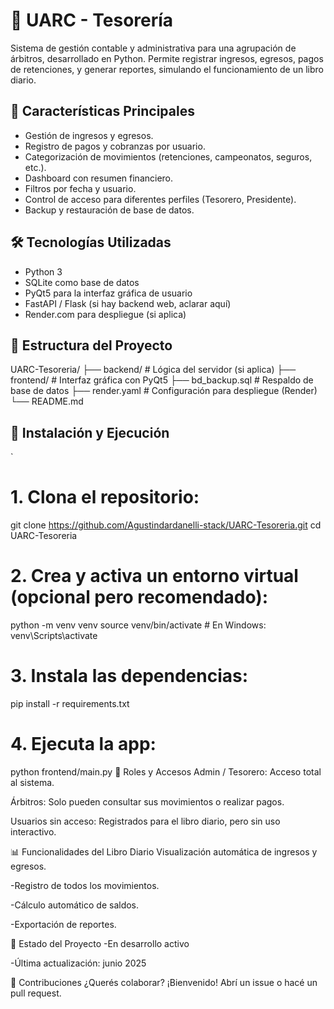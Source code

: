# 🧾 UARC - Tesorería

Sistema de gestión contable y administrativa para una agrupación de árbitros, desarrollado en Python. Permite registrar ingresos, egresos, pagos de retenciones, y generar reportes, simulando el funcionamiento de un libro diario.

## 📌 Características Principales

- Gestión de ingresos y egresos.
- Registro de pagos y cobranzas por usuario.
- Categorización de movimientos (retenciones, campeonatos, seguros, etc.).
- Dashboard con resumen financiero.
- Filtros por fecha y usuario.
- Control de acceso para diferentes perfiles (Tesorero, Presidente).
- Backup y restauración de base de datos.

## 🛠️ Tecnologías Utilizadas

- Python 3
- SQLite como base de datos
- PyQt5 para la interfaz gráfica de usuario
- FastAPI / Flask (si hay backend web, aclarar aquí)
- Render.com para despliegue (si aplica)

## 📂 Estructura del Proyecto

UARC-Tesoreria/
├── backend/ # Lógica del servidor (si aplica)
├── frontend/ # Interfaz gráfica con PyQt5
├── bd_backup.sql # Respaldo de base de datos
├── render.yaml # Configuración para despliegue (Render)
└── README.md



## 🚀 Instalación y Ejecución

`
# 1. Clona el repositorio:
git clone https://github.com/Agustindardanelli-stack/UARC-Tesoreria.git
cd UARC-Tesoreria

# 2. Crea y activa un entorno virtual (opcional pero recomendado):
python -m venv venv
source venv/bin/activate  # En Windows: venv\Scripts\activate

# 3. Instala las dependencias:
pip install -r requirements.txt

# 4. Ejecuta la app:
python frontend/main.py
🔐 Roles y Accesos
Admin / Tesorero: Acceso total al sistema.

Árbitros: Solo pueden consultar sus movimientos o realizar pagos.

Usuarios sin acceso: Registrados para el libro diario, pero sin uso interactivo.

📊 Funcionalidades del Libro Diario
Visualización automática de ingresos y egresos.

-Registro de todos los movimientos.

-Cálculo automático de saldos.

-Exportación de reportes.

📌 Estado del Proyecto
-En desarrollo activo

-Última actualización: junio 2025

🤝 Contribuciones
¿Querés colaborar? ¡Bienvenido! Abrí un issue o hacé un pull request.
